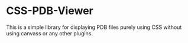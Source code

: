 # CSS-PDB-Viewer
This is a simple library for displaying PDB files purely using CSS without using canvass or any other plugins.
